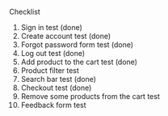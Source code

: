 Checklist
1. Sign in test (done)
2. Create account test (done)
3. Forgot password form test (done)
4. Log out test (done)
5. Add product to the cart test (done)
6. Product filter test
7. Search bar test (done)
8. Checkout test (done)
9. Remove some products from the cart test
10. Feedback form test